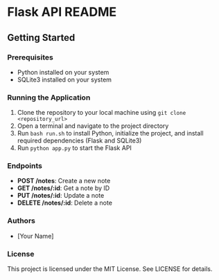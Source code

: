 Flask API README
================

Getting Started
---------------

### Prerequisites

* Python installed on your system
* SQLite3 installed on your system

### Running the Application

1. Clone the repository to your local machine using `git clone <repository_url>`
2. Open a terminal and navigate to the project directory
3. Run `bash run.sh` to install Python, initialize the project, and install required dependencies (Flask and SQLite3)
4. Run `python app.py` to start the Flask API

### Endpoints

* **POST /notes**: Create a new note
* **GET /notes/:id**: Get a note by ID
* **PUT /notes/:id**: Update a note
* **DELETE /notes/:id**: Delete a note

### Authors

* [Your Name]

### License

This project is licensed under the MIT License. See LICENSE for details.
